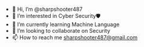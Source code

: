 - 👋 Hi, I’m @sharpshooter487
- 👀 I’m interested in Cyber Security🛡️
- 🌱 I’m currently learning Machine Language
- 💞️ I’m looking to collaborate on Security
- 📫 How to reach me sharpshooter487@gmail.com

<!---
sharpshooter487/sharpshooter487 is a ✨ special ✨ repository because its `README.md` (this file) appears on your GitHub profile.
You can click the Preview link to take a look at your changes.
--->
